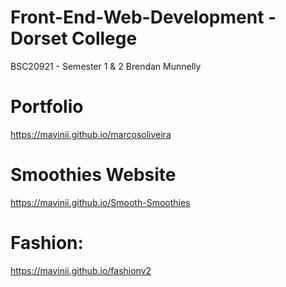 # Front-End-Web-Development - Dorset College
BSC20921 - Semester 1 &amp; 2 Brendan Munnelly

# Portfolio
https://mavinii.github.io/marcosoliveira

# Smoothies Website
https://mavinii.github.io/Smooth-Smoothies

# Fashion:
https://mavinii.github.io/fashionv2
